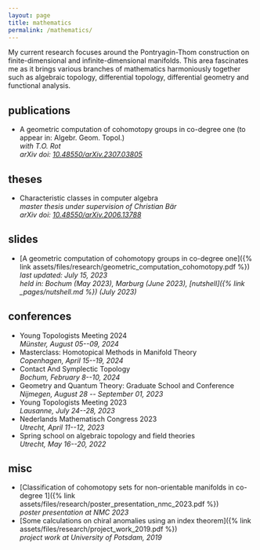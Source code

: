 ```yaml
---
layout: page
title: mathematics
permalink: /mathematics/
---
```


My current research focuses around the Pontryagin-Thom construction on finite-dimensional and infinite-dimensional manifolds.
This area fascinates me as it brings various branches of mathematics harmoniously together such as algebraic topology, differential topology, differential geometry and functional analysis.

publications
------------

*   A geometric computation of cohomotopy groups in co-degree one (to appear in: Algebr. Geom. Topol.)  
    *with T.O. Rot*  
    *arXiv doi: [10.48550/arXiv.2307.03805](https://doi.org/10.48550/arXiv.2307.03805)*

theses
------

*   Characteristic classes in computer algebra  
    *master thesis under supervision of Christian Bär*  
    *arXiv doi: [10.48550/arXiv.2006.13788](https://doi.org/10.48550/arXiv.2006.13788)*

slides
------

*   [A geometric computation of cohomotopy groups in co-degree one]({% link assets/files/research/geometric_computation_cohomotopy.pdf %})  
    *last updated: July 15, 2023*  
    *held in: Bochum (May 2023), Marburg (June 2023), [nutshell]({% link _pages/nutshell.md %}) (July 2023)*  

conferences
-----------

*   Young Topologists Meeting 2024  
    *Münster, August 05--09, 2024*
*   Masterclass: Homotopical Methods in Manifold Theory  
    *Copenhagen, April 15--19, 2024*
*   Contact And Symplectic Topology  
    *Bochum, February 8--10, 2024*
*   Geometry and Quantum Theory: Graduate School and Conference  
    *Nijmegen, August 28 -- September 01, 2023*
*   Young Topologists Meeting 2023  
    *Lausanne, July 24--28, 2023*
*   Nederlands Mathematisch Congress 2023  
    *Utrecht, April 11--12, 2023*
*   Spring school on algebraic topology and field theories  
    *Utrecht, May 16--20, 2022*

misc
----

*   [Classification of cohomotopy sets for non-orientable manifolds in co-degree 1]({% link assets/files/research/poster_presentation_nmc_2023.pdf %})  
    *poster presentation at NMC 2023*
*   [Some calculations on chiral anomalies using an index theorem]({% link assets/files/research/project_work_2019.pdf %})  
    *project work at University of Potsdam, 2019*